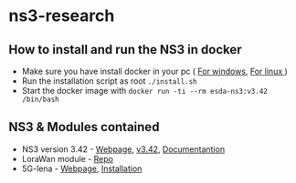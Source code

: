 # ns3-research
## How to install and run the NS3 in docker
- Make sure you have install docker in your pc ( [For windows](https://docs.docker.com/desktop/setup/install/windows-install/), [For linux ](https://docs.docker.com/desktop/setup/install/linux/)  )
- Run the installation script as root  `./install.sh`
- Start the docker image with `docker run -ti --rm esda-ns3:v3.42 /bin/bash`

## NS3 & Modules contained
- NS3 version 3.42 - [Webpage](https://www.nsnam.org/), [v3.42](https://www.nsnam.org/releases/ns-3-42/), [Documentantion](https://www.nsnam.org/releases/ns-3-42/documentation/)
- LoraWan module - [Repo](https://github.com/signetlabdei/lorawan)
- 5G-lena - [Webpage](https://5g-lena.cttc.es/), [Installation](https://cttc-lena.gitlab.io/nr/html/index.html)